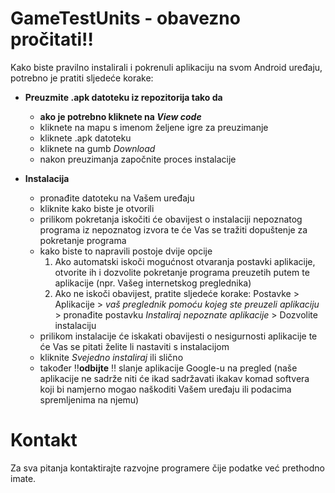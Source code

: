 # GameTestUnits - obavezno pročitati:bangbang:

Kako biste pravilno instalirali i pokrenuli aplikaciju na svom Android uređaju, potrebno je pratiti sljedeće korake:
- __Preuzmite .apk datoteku iz repozitorija tako da__ 
  - **ako je potrebno kliknete na _View code_**
  - kliknete na mapu s imenom željene igre za preuzimanje
  - kliknete .apk datoteku
  - kliknete na gumb _Download_
  - nakon preuzimanja započnite proces instalacije
  
- __Instalacija__
  - pronađite datoteku na Vašem uređaju
  - kliknite kako biste je otvorili
  - prilikom pokretanja iskočiti će obavijest o instalaciji nepoznatog programa iz nepoznatog izvora te će Vas se tražiti dopuštenje za pokretanje programa
  - kako biste to napravili postoje dvije opcije
    1. Ako automatski iskoči mogućnost otvaranja postavki aplikacije, otvorite ih i dozvolite pokretanje programa preuzetih putem te aplikacije (npr. Vašeg internetskog preglednika)
    2. Ako ne iskoči obavijest, pratite sljedeće korake: Postavke > Aplikacije > *vaš preglednik pomoću kojeg ste preuzeli aplikaciju* > pronađite postavku _Instaliraj nepoznate aplikacije_ > Dozvolite instalaciju
  - prilikom instalacije će iskakati obavijesti o nesigurnosti aplikacije te će Vas se pitati želite li nastaviti s instalacijom
  - kliknite _Svejedno instaliraj_ ili slično
  - također  :bangbang:**odbijte** :bangbang: slanje aplikacije Google-u na pregled (naše aplikacije ne sadrže niti će ikad sadržavati ikakav komad softvera koji bi namjerno mogao naškoditi Vašem uređaju ili podacima spremljenima na njemu)
  
# Kontakt
Za sva pitanja kontaktirajte razvojne programere čije podatke već prethodno imate.
